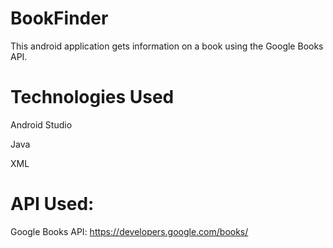 # BookFinder
This android application gets information on a book using the Google Books API.
# Technologies Used
Android Studio

Java

XML

# API Used:

Google Books API: https://developers.google.com/books/
